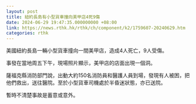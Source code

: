 ```yaml
---
layout: post
title: 紐約長島有小型貨車撞向美甲店4死9傷
date: 2024-06-29 19:47:35.000000000 +08:00
link: https://news.rthk.hk/rthk/ch/component/k2/1759607-20240629.htm
categories: rthk
---
```


美國紐約長島一輛小型貨車撞向一間美甲店，造成4人死亡，9人受傷。

事發在當地周五下午，現場照片顯示，美甲店的店面出現一個洞。

薩福克縣消防部門說，出動大約150名消防員和醫護人員到場，發現有人被困，把他們救出，送往醫院。至於小型貨車司機處於半昏迷狀態，亦已送院。

暫時不清楚事故是蓄意或意外。
